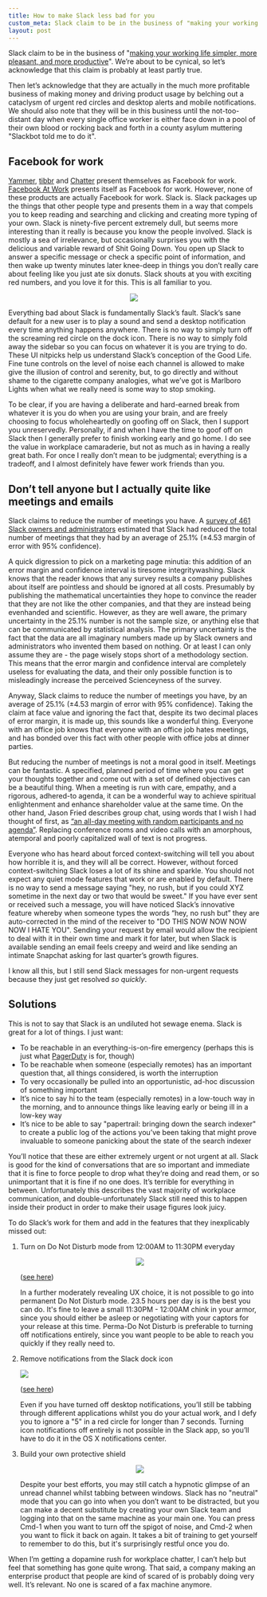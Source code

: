 ```yaml
---
title: How to make Slack less bad for you
custom_meta: Slack claim to be in the business of "making your working life simpler, more pleasant, and more productive". We’re about to be cynical, so let’s acknowledge that this claim is probably at least partly true.
layout: post
---
```

Slack claim to be in the business of "[making your working life simpler, more pleasant, and more productive](https://slack.com/)". We’re about to be cynical, so let’s acknowledge that this claim is probably at least partly true.

Then let’s acknowledge that they are actually in the much more profitable business of making money and driving product usage by belching out a cataclysm of urgent red circles and desktop alerts and mobile notifications. We should also note that they will be in this business until the not-too-distant day when every single office worker is either face down in a pool of their own blood or rocking back and forth in a county asylum muttering "Slackbot told me to do it".

## Facebook for work

[Yammer](https://www.yammer.com/), [tibbr](http://www.tibbr.com/) and [Chatter](http://www.salesforce.com/chatter/overview/) present themselves as Facebook for work. [Facebook At Work](https://work.fb.com/) presents itself as Facebook for work. However, none of these products are actually Facebook for work. Slack is. Slack packages up the things that other people type and presents them in a way that compels you to keep reading and searching and clicking and creating more typing of your own. Slack is ninety-five percent extremely dull, but seems more interesting than it really is because you know the people involved. Slack is mostly a sea of irrelevance, but occasionally surprises you with the delicious and variable reward of Shit Going Down. You open up Slack to answer a specific message or check a specific point of information, and then wake up twenty minutes later knee-deep in things you don’t really care about feeling like you just ate six donuts. Slack shouts at you with exciting red numbers, and you love it for this. This is all familiar to you.

<p style="text-align: center">
<img src="https://cloud.githubusercontent.com/assets/1565857/17063917/97166eae-4fee-11e6-9b37-b68d98e07fa3.png" />
</p>

Everything bad about Slack is fundamentally Slack’s fault. Slack’s sane default for a new user is to play a sound and send a desktop notification every time anything happens anywhere. There is no way to simply turn off the screaming red circle on the dock icon. There is no way to simply fold away the sidebar so you can focus on whatever it is you are trying to do. These UI nitpicks help us understand Slack’s conception of the Good Life. Fine tune controls on the level of noise each channel is allowed to make give the illusion of control and serenity, but, to go directly and without shame to the cigarette company analogies, what we’ve got is Marlboro Lights when what we really need is some way to stop smoking.

To be clear, if you are having a deliberate and hard-earned break from whatever it is you do when you are using your brain, and are freely choosing to focus wholeheartedly on goofing off on Slack, then I support you unreservedly. Personally, if and when I have the time to goof off on Slack then I generally prefer to finish working early and go home. I do see the value in workplace camaraderie, but not as much as in having a really great bath. For once I really don’t mean to be judgmental; everything is a tradeoff, and I almost definitely have fewer work friends than you.

## Don’t tell anyone but I actually quite like meetings and emails

Slack claims to reduce the number of meetings you have. A [survey of 461 Slack owners and administrators](https://slack.com/results) estimated that Slack had reduced the total number of meetings that they had by an average of 25.1% (±4.53 margin of error with 95% confidence).

A quick digression to pick on a marketing page minutia: this addition of an error margin and confidence interval is tiresome integritywashing. Slack knows that the reader knows that any survey results a company publishes about itself are pointless and should be ignored at all costs. Presumably by publishing the mathematical uncertainties they hope to convince the reader that they are not like the other companies, and that they are instead being evenhanded and scientific. However, as they are well aware, the primary uncertainty in the 25.1% number is not the sample size, or anything else that can be communicated by statistical analysis. The primary uncertainty is the fact that the data are all imaginary numbers made up by Slack owners and administrators who invented them based on nothing. Or at least I can only assume they are - the page wisely stops short of a methodology section. This means that the error margin and confidence interval are completely useless for evaluating the data, and their only possible function is to misleadingly increase the perceived Scienceyness of the survey.

Anyway, Slack claims to reduce the number of meetings you have, by an average of 25.1% (±4.53 margin of error with 95% confidence). Taking the claim at face value and ignoring the fact that, despite its two decimal places of error margin, it is made up, this sounds like a wonderful thing. Everyone with an office job knows that everyone with an office job hates meetings, and has bonded over this fact with other people with office jobs at dinner parties.

But reducing the number of meetings is not a moral good in itself. Meetings can be fantastic. A specified, planned period of time where you can get your thoughts together and come out with a set of defined objectives can be a beautiful thing. When a meeting is run with care, empathy, and a rigorous, adhered-to agenda, it can be a wonderful way to achieve spiritual enlightenment and enhance shareholder value at the same time. On the other hand, Jason Fried describes group chat, using words that I wish I had thought of first, as [“an all-day meeting with random participants and no agenda”](https://m.signalvnoise.com/is-group-chat-making-you-sweat-744659addf7d#.73mn7dkt7). Replacing conference rooms and video calls with an amorphous, atemporal and poorly capitalized wall of text is not progress.

Everyone who has heard about forced context-switching will tell you about how horrible it is, and they will all be correct. However, without forced context-switching Slack loses a lot of its shine and sparkle. You should not expect any quiet mode features that work or are enabled by default. There is no way to send a message saying "hey, no rush, but if you could XYZ sometime in the next day or two that would be sweet." If you have ever sent or received such a message, you will have noticed Slack’s innovative feature whereby when someone types the words “hey, no rush but” they are auto-corrected in the mind of the receiver to "DO THIS NOW NOW NOW NOW I HATE YOU". Sending your request by email would allow the recipient to deal with it in their own time and mark it for later, but when Slack is available sending an email feels creepy and weird and like sending an intimate Snapchat asking for last quarter’s growth figures.

I know all this, but I still send Slack messages for non-urgent requests because they just get resolved *so quickly*.

## Solutions

This is not to say that Slack is an undiluted hot sewage enema. Slack is great for a lot of things. I just want:

* To be reachable in an everything-is-on-fire emergency (perhaps this is just what [PagerDuty](https://www.pagerduty.com/) is for, though)
* To be reachable when someone (especially remotes) has an important question that, all things considered, is worth the interruption
* To very occasionally be pulled into an opportunistic, ad-hoc discussion of something important
* It’s nice to say hi to the team (especially remotes) in a low-touch way in the morning, and to announce things like leaving early or being ill in a low-key way
* It’s nice to be able to say "papertrail: bringing down the search indexer" to create a public log of the actions you’ve been taking that might prove invaluable to someone panicking about the state of the search indexer

You’ll notice that these are either extremely urgent or not urgent at all. Slack is good for the kind of conversations that are so important and immediate that it is fine to force people to drop what they’re doing and read them, or so unimportant that it is fine if no one does. It’s terrible for everything in between. Unfortunately this describes the vast majority of workplace communication, and double-unfortunately Slack still need this to happen inside their product in order to make their usage figures look juicy.

To do Slack’s work for them and add in the features that they inexplicably missed out:

1. Turn on Do Not Disturb mode from 12:00AM to 11:30PM everyday

    <p style="text-align: center">
    <img src="https://cloud.githubusercontent.com/assets/1565857/16693331/9bd380d6-44e9-11e6-98cf-8671216ca6d4.png" />
    </p>

    ([see here](https://get.slack.help/hc/en-us/articles/214908388-Using-Do-Not-Disturb-in-Slack))

    In a further moderately revealing UX choice, it is not possible to go into permanent Do Not Disturb mode. 23.5 hours per day is is the best you can do. It's fine to leave a small 11:30PM - 12:00AM chink in your armor, since you should either be asleep or negotiating with your captors for your release at this time. Perma-Do Not Disturb is preferable to turning off notifications entirely, since you want people to be able to reach you quickly if they really need to.

2. Remove notifications from the Slack dock icon

    <p style="text-align: centre">
    <img src="https://cloud.githubusercontent.com/assets/1565857/17063601/fad75626-4fec-11e6-9aec-231d3de7e61f.png" />
    </p>

    ([see here](http://appsliced.co/ask/how-do-i-disable-the-red-badge-dock-alerts-in-os-x))

    Even if you have turned off desktop notifications, you’ll still be tabbing through different applications whilst you do your actual work, and I defy you to ignore a "5" in a red circle for longer than 7 seconds. Turning icon notifications off entirely is not possible in the Slack app, so you’ll have to do it in the OS X notifications center.

3. Build your own protective shield

    <p style="text-align: center">
    <img src="https://cloud.githubusercontent.com/assets/1565857/17064172/1447b206-4ff0-11e6-9ea6-2435d9910a19.png" />
    </p>

    Despite your best efforts, you may still catch a hypnotic glimpse of an unread channel whilst tabbing between windows. Slack has no "neutral" mode that you can go into when you don’t want to be distracted, but you can make a decent substitute by creating your own Slack team and logging into that on the same machine as your main one. You can press Cmd-1 when you want to turn off the spigot of noise, and Cmd-2 when you want to flick it back on again. It takes a bit of training to get yourself to remember to do this, but it's surprisingly restful once you do.

When I’m getting a dopamine rush for workplace chatter, I can’t help but feel that something has gone quite wrong. That said, a company making an enterprise product that people are kind of scared of is probably doing very well. It’s relevant. No one is scared of a fax machine anymore.
